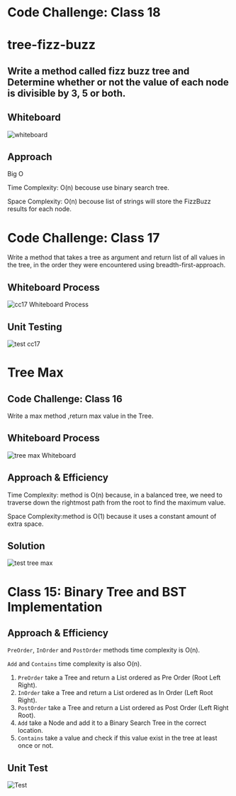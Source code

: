 # Code Challenge: Class 18
# tree-fizz-buzz

## Write a method called fizz buzz tree and Determine whether or not the value of each node is divisible by 3, 5 or both. 

## Whiteboard
![whiteboard](Asserts/cc18.png)

## Approach

Big O

Time Complexity: O(n) becouse use binary search tree.

Space Complexity: O(n) becouse 
list of strings will store the FizzBuzz results for each node.

# Code Challenge: Class 17
Write a method that takes a tree as argument and return list of all values in the tree, in the order they were encountered using breadth-first-approach.

## Whiteboard Process
![cc17 Whiteboard Process](Asserts/cc17.png)

## Unit Testing

![test cc17](Asserts/testtreebreadthfirst.png)


# Tree Max
## Code Challenge: Class 16

Write a max method ,return max value in the Tree.

## Whiteboard Process

![tree max Whiteboard](Asserts/cc16.png)

## Approach & Efficiency

Time Complexity: method is O(n) because, in a balanced tree, we need to traverse down the rightmost path from the root to find the maximum value.

Space Complexity:method is O(1) because it uses a constant amount of extra space. 

## Solution
![test tree max](Asserts/testmaxtree.png)

# Class 15: Binary Tree and BST Implementation


## Approach & Efficiency
``PreOrder``, ``InOrder`` and ``PostOrder`` methods time complexity is O(n).<br>

``Add`` and ``Contains`` time complexity is also O(n).

1. ``PreOrder`` take a Tree and return a List ordered as Pre Order (Root Left Right).
2. ``InOrder`` take a Tree and return a List ordered as In Order (Left Root Right).
3. ``PostOrder`` take a Tree and return a List ordered as Post Order (Left Right Root).
4. ``Add`` take a Node and add it to a Binary Search Tree in the correct location.
5. ``Contains`` take a value and check if this value exist in the tree at least once or not.

## Unit Test
![Test](Asserts/treetest.png)
